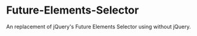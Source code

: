 # Future-Elements-Selector
An replacement of jQuery's Future Elements Selector using without jQuery.
